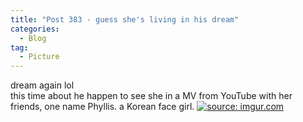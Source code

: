 ```yaml
---
title: "Post 383 - guess she's living in his dream"
categories:
  - Blog
tag:
  - Picture
---
```


dream again lol
<br/>
this time about he happen to see she in a MV from YouTube with her friends, one name Phyllis. a Korean face girl. 
<a href="https://imgur.com/AVQxg7X"><img src="https://i.imgur.com/AVQxg7X.jpg" title="source: imgur.com" /></a>

<script src="https://utteranc.es/client.js"
        repo="serendipityinlife/serendipityinlife.github.io"
        issue-term="pathname"
        theme="github-light"
        crossorigin="anonymous"
        async>
</script>

